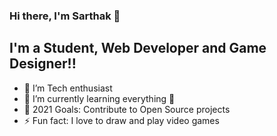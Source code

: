 ### Hi there, I'm Sarthak 👋

## I'm a Student, Web Developer and Game Designer!!
- 🔭 I’m Tech enthusiast
- 🌱 I’m currently learning everything 🤣
- 🥅 2021 Goals: Contribute to Open Source projects
- ⚡ Fun fact: I love to draw and play video games

